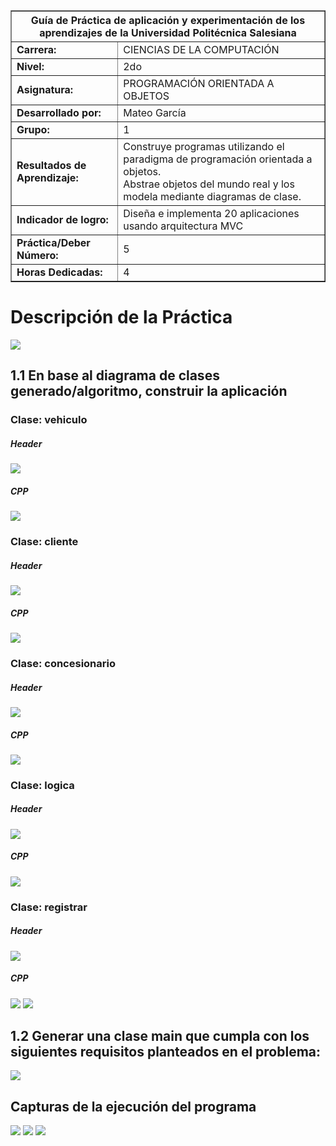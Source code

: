 <table border="1" cellspacing="0" cellpadding="5">
  <tr>
    <th colspan="2">Guía de Práctica de aplicación y experimentación de los aprendizajes de la Universidad Politécnica Salesiana</th>
  </tr>
  <tr>
    <td><strong>Carrera:</strong></td>
    <td>CIENCIAS DE LA COMPUTACIÓN</td>
  </tr>
  <tr>
    <td><strong>Nivel:</strong></td>
    <td>2do</td>
  </tr>
  <tr>
    <td><strong>Asignatura:</strong></td>
    <td>PROGRAMACIÓN ORIENTADA A OBJETOS</td>
  </tr>
  <tr>
    <td><strong>Desarrollado por:</strong></td>
    <td>Mateo García</td>
  </tr>
  <tr>
    <td><strong>Grupo:</strong></td>
    <td>1</td>
  </tr>
  <tr>
    <td><strong>Resultados de Aprendizaje:</strong></td>
    <td>
      Construye programas utilizando el paradigma de programación orientada a objetos.<br>
      Abstrae objetos del mundo real y los modela mediante diagramas de clase.
    </td>
  </tr>
  <tr>
    <td><strong>Indicador de logro:</strong></td>
    <td>Diseña e implementa 20 aplicaciones usando arquitectura MVC</td>
  </tr>
  <tr>
    <td><strong>Práctica/Deber Número:</strong></td>
    <td>5</td>
  </tr>
  <tr>
    <td><strong>Horas Dedicadas:</strong></td>
    <td>4</td>
  </tr>
</table>

<h1>Descripción de la Práctica</h1>
<img src="https://github.com/MNC29-HP/practica5/blob/5979fb354bf7a6ec58cc42c7eb3f3cc39c8f4091/d.png">

<h2>1.1 En base al diagrama de clases generado/algoritmo, construir la aplicación</h2>
<h3>Clase: vehiculo</h3>
<h5>Header</h5>
<img src="https://github.com/MNC29-HP/practica5/blob/c47f03156ca230704fd00bf347ca24deb36fbfc9/vh.PNG">
<h5>CPP</h5>
<img src="https://github.com/MNC29-HP/practica5/blob/c47f03156ca230704fd00bf347ca24deb36fbfc9/vc.PNG">

<h3>Clase: cliente</h3>
<h5>Header</h5>
<img src="https://github.com/MNC29-HP/practica5/blob/9a539ffc5dec653f3eed6688909ec33838cda0c5/ch.PNG">
<h5>CPP</h5>
<img src="https://github.com/MNC29-HP/practica5/blob/9a539ffc5dec653f3eed6688909ec33838cda0c5/cc.PNG">

<h3>Clase: concesionario</h3>
<h5>Header</h5>
<img src="https://github.com/MNC29-HP/practica5/blob/9a539ffc5dec653f3eed6688909ec33838cda0c5/conh.PNG">
<h5>CPP</h5>
<img src="https://github.com/MNC29-HP/practica5/blob/9a539ffc5dec653f3eed6688909ec33838cda0c5/conc.PNG">

<h3>Clase: logica</h3>
<h5>Header</h5>
<img src="https://github.com/MNC29-HP/practica5/blob/9a539ffc5dec653f3eed6688909ec33838cda0c5/lh.PNG">
<h5>CPP</h5>
<img src="https://github.com/MNC29-HP/practica5/blob/9a539ffc5dec653f3eed6688909ec33838cda0c5/lc.PNG">

<h3>Clase: registrar</h3>
<h5>Header</h5>
<img src="https://github.com/MNC29-HP/practica5/blob/9a539ffc5dec653f3eed6688909ec33838cda0c5/rh.PNG">
<h5>CPP</h5>
<img src="https://github.com/MNC29-HP/practica5/blob/9a539ffc5dec653f3eed6688909ec33838cda0c5/rc1.PNG">
<img src="https://github.com/MNC29-HP/practica5/blob/9a539ffc5dec653f3eed6688909ec33838cda0c5/rc2.PNG">

<h2>1.2 Generar una clase main que cumpla con los siguientes requisitos planteados en el problema:</h2>
<img src="https://github.com/MNC29-HP/practica5/blob/9a539ffc5dec653f3eed6688909ec33838cda0c5/main.PNG">

<h2>Capturas de la ejecución del programa</h2>
<img src="https://github.com/MNC29-HP/practica5/blob/1d7b9363608ea0a226d693eda36bd96d1d2f71e5/e1.PNG">
<img src="https://github.com/MNC29-HP/practica5/blob/1d7b9363608ea0a226d693eda36bd96d1d2f71e5/e2.PNG">
<img src="https://github.com/MNC29-HP/practica5/blob/1d7b9363608ea0a226d693eda36bd96d1d2f71e5/e3.PNG">



